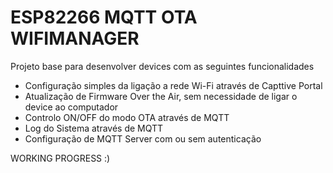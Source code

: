 # ESP82266 MQTT OTA WIFIMANAGER

Projeto base para desenvolver devices com as seguintes funcionalidades

-  Configuração simples da ligação a rede Wi-Fi através de Capttive Portal
-  Atualização de Firmware Over the Air, sem necessidade de ligar o device ao computador
-  Controlo ON/OFF do modo OTA através de MQTT
-  Log do Sistema através de MQTT
-  Configuração de MQTT Server com ou sem autenticação

WORKING PROGRESS :)
